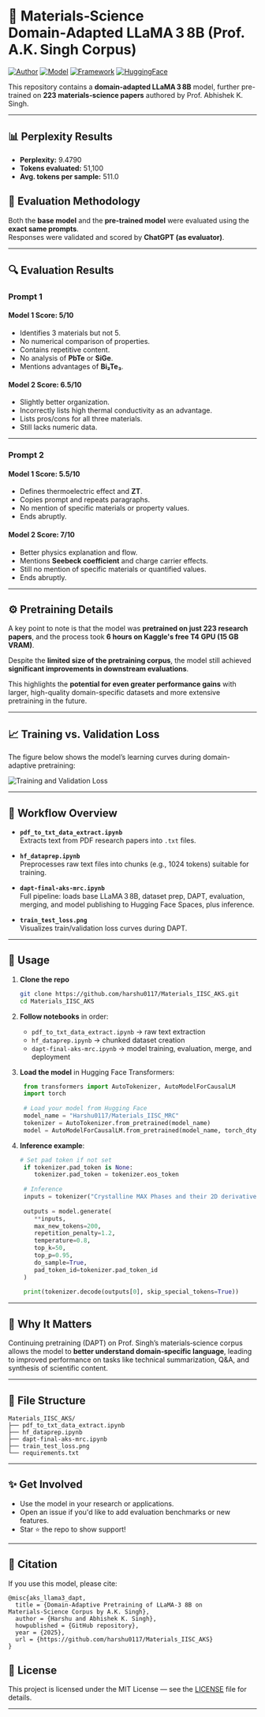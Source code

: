 


# 🧠 Materials‑Science Domain‑Adapted LLaMA 3 8B (Prof. A.K. Singh Corpus)

[![Author](https://img.shields.io/badge/Author-harshu0117-blue)](https://github.com/harshu0117)
[![Model](https://img.shields.io/badge/Model-LLaMA3--8B-green)](https://huggingface.co/meta-llama)
[![Framework](https://img.shields.io/badge/Unsloth-Finetuning%20Made%20Easy-orange)](https://github.com/unslothai/unsloth)
[![HuggingFace](https://img.shields.io/badge/HuggingFace-Transformers-yellow)](https://huggingface.co/)


This repository contains a **domain-adapted LLaMA 3 8B** model, further pre-trained on **223 materials‑science papers** authored by Prof. Abhishek K. Singh.

---

## 📊 Perplexity Results

- **Perplexity:** 9.4790  
- **Tokens evaluated:** 51,100  
- **Avg. tokens per sample:** 511.0  

## 🧪 Evaluation Methodology

Both the **base model** and the **pre-trained model** were evaluated using the **exact same prompts**.  
Responses were validated and scored by **ChatGPT (as evaluator)**.

---

## 🔍 Evaluation Results

### **Prompt 1**

#### Model 1 Score: **5/10**

- Identifies 3 materials but not 5.
- No numerical comparison of properties.
- Contains repetitive content.
- No analysis of **PbTe** or **SiGe**.
- Mentions advantages of **Bi₂Te₃**.

#### Model 2 Score: **6.5/10**

- Slightly better organization.
- Incorrectly lists high thermal conductivity as an advantage.
- Lists pros/cons for all three materials.
- Still lacks numeric data.

---

### **Prompt 2**

#### Model 1 Score: **5.5/10**

- Defines thermoelectric effect and **ZT**.
- Copies prompt and repeats paragraphs.
- No mention of specific materials or property values.
- Ends abruptly.

#### Model 2 Score: **7/10**

- Better physics explanation and flow.
- Mentions **Seebeck coefficient** and charge carrier effects.
- Still no mention of specific materials or quantified values.
- Ends abruptly.

---

## ⚙️ Pretraining Details

A key point to note is that the model was **pretrained on just 223 research papers**, and the process took **6 hours on Kaggle's free T4 GPU (15 GB VRAM)**.  

Despite the **limited size of the pretraining corpus**, the model still achieved **significant improvements in downstream evaluations**.  

This highlights the **potential for even greater performance gains** with larger, high-quality domain-specific datasets and more extensive pretraining in the future.

---

## 📈 Training vs. Validation Loss

The figure below shows the model’s learning curves during domain-adaptive pretraining:

![Training and Validation Loss](train_test_loss.png)

---

## 🧪 Workflow Overview

- **`pdf_to_txt_data_extract.ipynb`**  
  Extracts text from PDF research papers into `.txt` files.

- **`hf_dataprep.ipynb`**  
  Preprocesses raw text files into chunks (e.g., 1024 tokens) suitable for training.

- **`dapt-final-aks-mrc.ipynb`**  
  Full pipeline: loads base LLaMA 3 8B, dataset prep, DAPT, evaluation, merging, and model publishing to Hugging Face Spaces, plus inference.

- **`train_test_loss.png`**  
  Visualizes train/validation loss curves during DAPT.


---

## 🚀 Usage

1. **Clone the repo**  
   ```bash
   git clone https://github.com/harshu0117/Materials_IISC_AKS.git
   cd Materials_IISC_AKS

2. **Follow notebooks** in order:

   * `pdf_to_txt_data_extract.ipynb` → raw text extraction
   * `hf_dataprep.ipynb` → chunked dataset creation
   * `dapt-final-aks-mrc.ipynb` → model training, evaluation, merge, and deployment

3. **Load the model** in Hugging Face Transformers:

   ```python
    from transformers import AutoTokenizer, AutoModelForCausalLM
    import torch
    
    # Load your model from Hugging Face
    model_name = "Harshu0117/Materials_IISC_MRC"
    tokenizer = AutoTokenizer.from_pretrained(model_name)
    model = AutoModelForCausalLM.from_pretrained(model_name, torch_dtype=torch.float16, device_map="auto")

   ```

4. **Inference example**:

   ```python
   # Set pad token if not set
    if tokenizer.pad_token is None:
       tokenizer.pad_token = tokenizer.eos_token
    
    # Inference
    inputs = tokenizer("Crystalline MAX Phases and their 2D derivative MXenes", return_tensors="pt").to("cuda")
    
    outputs = model.generate(
       **inputs,
       max_new_tokens=200,
       repetition_penalty=1.2,
       temperature=0.8,
       top_k=50,
       top_p=0.95,
       do_sample=True,
       pad_token_id=tokenizer.pad_token_id
    )
    
    print(tokenizer.decode(outputs[0], skip_special_tokens=True))
   ```

---

## 🎯 Why It Matters

Continuing pretraining (DAPT) on Prof. Singh’s materials‑science corpus allows the model to **better understand domain‑specific language**, leading to improved performance on tasks like technical summarization, Q\&A, and synthesis of scientific content.

---

## 📂 File Structure

```
Materials_IISC_AKS/
├── pdf_to_txt_data_extract.ipynb
├── hf_dataprep.ipynb
├── dapt-final-aks-mrc.ipynb
├── train_test_loss.png
└── requirements.txt
```

---

## ✨ Get Involved

* Use the model in your research or applications.
* Open an issue if you'd like to add evaluation benchmarks or new features.
* Star ⭐️ the repo to show support!

---

## 📝 Citation

If you use this model, please cite:

```
@misc{aks_llama3_dapt,
  title = {Domain‑Adaptive Pretraining of LLaMA‑3 8B on Materials‑Science Corpus by A.K. Singh},
  author = {Harshu and Abhishek K. Singh},
  howpublished = {GitHub repository},
  year = {2025},
  url = {https://github.com/harshu0117/Materials_IISC_AKS}
}
```

## 📜 License

This project is licensed under the MIT License — see the [LICENSE](LICENSE) file for details.

---


